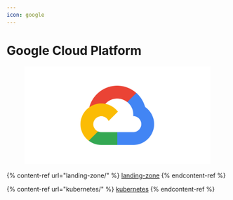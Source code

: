 ```yaml
---
icon: google
---
```


# Google Cloud Platform

<figure><img src="../../.gitbook/assets/google-cloud-platform.png" alt="" width="563"><figcaption></figcaption></figure>

{% content-ref url="landing-zone/" %}
[landing-zone](landing-zone/)
{% endcontent-ref %}

{% content-ref url="kubernetes/" %}
[kubernetes](kubernetes/)
{% endcontent-ref %}

